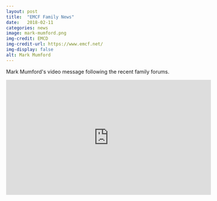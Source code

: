 ```yaml
---
layout: post
title:  "EMCF Family News"
date:   2018-02-11
categories: news
image: mark-mumford.png
img-credit: EMCD
img-credit-url: https://www.emcf.net/
img-display: false
alt: Mark Mumford
---
```

Mark Mumford's video message following the recent family forums.
<!--more-->

<iframe width="560" height="315" src="https://www.youtube.com/embed/CXLaLXmXrG4?rel=0" frameborder="0" allow="autoplay; encrypted-media" allowfullscreen></iframe>
